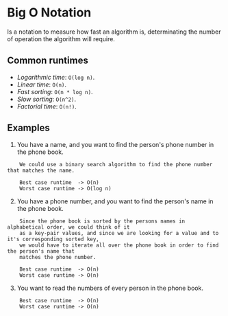 # Big O Notation

Is a notation to measure how fast an algorithm is, determinating the number of operation the algorithm will require.

## Common runtimes
- *Logarithmic time*: `O(log n)`.
- *Linear time*: `O(n)`.
- *Fast sorting*: `O(n * log n)`.
- *Slow sorting*: `O(n^2)`.
- *Factorial time*: `O(n!)`.

## Examples
1. You have a name, and you want to find the person's phone number in the phone book.
```
	We could use a binary search algorithm to find the phone number that matches the name.
	
	Best case runtime  -> O(n)
	Worst case runtime -> O(log n)
```

2. You have a phone number, and you want to find the person's name in the phone book.
```
	Since the phone book is sorted by the persons names in alphabetical order, we could think of it
	as a key-pair values, and since we are looking for a value and to it's corresponding sorted key,
	we would have to iterate all over the phone book in order to find the person's name that
	matches the phone number.

	Best case runtime  -> O(n)
	Worst case runtime -> O(n)
```

3. You want to read the numbers of every person in the phone book.
```
	Best case runtime  -> O(n)
	Worst case runtime -> O(n)
```

